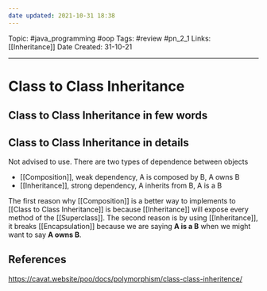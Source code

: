 ```yaml
---
date updated: 2021-10-31 18:38
---
```


Topic: #java_programming #oop
Tags: #review #pn_2_1
Links: [[Inheritance]]
Date Created: 31-10-21

---

# Class to Class Inheritance

## Class to Class Inheritance in few words

## Class to Class Inheritance in details

Not advised to use.
There are two types of dependence between objects

- [[Composition]], weak dependency, A is composed by B, A owns B
- [[Inheritance]], strong dependency, A inherits from B, A is a B

The first reason why [[Composition]] is a better way to implements to [[Class to Class Inheritance]] is because [[Inheritance]] will expose every method of the [[Superclass]].
The second reason is by using [[Inheritance]], it breaks [[Encapsulation]] because we are saying **A is a B** when we might want to say **A owns B**.

## References

<https://cavat.website/poo/docs/polymorphism/class-class-inheritence/>
